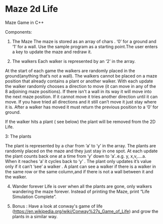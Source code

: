 # Maze 2d Life
Maze Game in C++


Components:

1.	The Maze
The maze is stored as an array of chars . ‘0’ for a ground and ‘1’ for a wall. Use the sample program as a starting point.The user enters a key to update the maze and redraw it. 

2. 	The walkers
Each walker is represented by an ‘2’ in the array.

At the start of each game the walkers are randomly placed in the ground(anything that’s not a wall). The walkers cannot be placed on a maze position that already contains a plant or another walker. 
With each update the walker randomly chooses a direction to move (it can move in any of the 8 adjoining maze positions).  If there isn't a wall in its way it will move into the next maze position. If it cannot move it tries another direction  until it can move. If you have tried all directions and it still can’t move it just stay where it is.
After a walker has moved it must return the previous position to a ‘0’ for ground.

If the walker hits a plant ( see below) the plant will be removed from the 2D Life.

3: The plants

The plant is represented by a char from ‘a’ to ‘y’ in the array.
The plants are randomly placed on the maze and they  just stay in one spot. At each update the plant counts back one at a time from ‘y’  down to ‘a’..e.g. y, x,v,....a. When it reaches ‘a’ it cycles back to ‘y’ . The plant only updates it’s value only if it can’t ‘see’ a walker . A plant can see a walker if there is  a walker  in the same row or the same column,and if there is not  a wall between it and the walker.

4. Wander forever
Life is over when all the plants are gone, only walkers wandering the maze forever.
Instead of printing the Maze, print “Life Simulation Complete”.

5. Bonus :
Have a look at conway's game of life (https://en.wikipedia.org/wiki/Conway%27s_Game_of_Life)  and grow the plants in a similar way.









